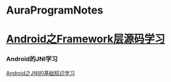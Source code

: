 # AuraProgramNotes



[Android之Framework层源码学习](https://github.com/FrewenWong/AuraProgramNotes/tree/main/04.Android/04.Android之Framework层源码)
=======






### Android的JNI学习

[Android之JNI的基础知识学习](https://github.com/FrewenWong/AuraProgramNotes/tree/main/04.Android/21.Android%E4%B9%8BNative%E5%BC%80%E5%8F%91/01.Android%E4%B9%8BJNI%E5%9F%BA%E7%A1%80%E5%AD%A6%E4%B9%A0)







